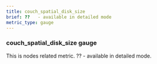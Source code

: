 ```yaml
---
title: couch_spatial_disk_size
brief: ??	- available in detailed mode
metric_type: gauge
---
```

### couch_spatial_disk_size gauge

This is nodes related metric. ??	- available in detailed mode.